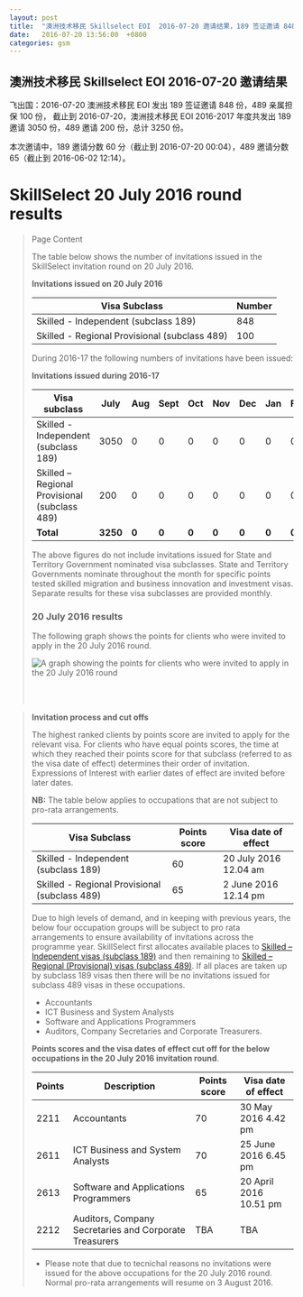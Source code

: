 ```yaml
---
layout: post
title:  "澳洲技术移民 Skillselect EOI  2016-07-20 邀请结果，189 签证邀请 848 份，489 亲属担保 100 份"
date:   2016-07-20 13:56:00  +0800
categories: gsm
---
```


## 澳洲技术移民 Skillselect EOI  2016-07-20 邀请结果

飞出国：2016-07-20 澳洲技术移民 EOI 发出 189 签证邀请 848 份，489 亲属担保 100 份，
截止到 2016-07-20，澳洲技术移民 EOI 2016-2017 年度共发出 189 邀请 3050 份，489 邀请 200 份，总计 3250 份。

本次邀请中，189 邀请分数 60 分（截止到 2016-07-20 00:04），489 邀请分数 65（截止到 2016-06-02 12:14）。

# SkillSelect 20 July 2016 round results
> <!--Page content-->
> Page Content
> 
> ​​​​​​​​​The table below shows the number of invitations issued in the SkillSelect invitation round on 20 July 2016.
> 
> **Invitations issued&nbsp;on&nbsp;20 July 2016**
> 
> | Visa Subclass | Number |
> | --- | --- |
> | Skilled - Independent (subclass 189) | 848 |
> | Skilled - Regional Provisional (subclass 489) | 100 |
> 
> During 2016-17 the following numbers of invitations have been issued:
> 
> **Invitations issued&nbsp;during 2016-17**
> 
> | Visa subclass | July | Aug | Sept | Oct | Nov | Dec | Jan | Feb | Mar | Apr | May | June | Total |
> | --- | --- | --- | --- | --- | --- | --- | --- | --- | --- | --- | --- | --- | --- |
> | Skilled - Independent (subclass 189) | 3050 | 0  | 0  | 0 | 0 | 0  | 0  | 0 | 0 | 0 | 0 | 0 | 3050 |
> | Skilled – Regional Provisional (subclass 489) | 200 | 0  | 0  | 0  | 0  | 0  | 0  | 0 | 0 | 0 | 0 | 0 | 200 |
> | **Total** | **3250** | **0** | **0** | **0** | **0** | **0** | **0** | **0** | **0** | **0** | **0** | **0** | **3250** |
> 
> The above figures do not include invitations issued for State and Territory Government nominated visa subclasses. State and Territory Governments nominate throughout the month for specific points tested skilled migration and business innovation and investment visas. Separate results for these visa subclasses are provided monthly.
> 
> ### 20 July&nbsp;2016 results
> 
> The following graph shows the points for clients who were invited to apply in the&nbsp;20 July 2016&nbsp;round.
> 
> ![A graph showing the points for clients who were invited to apply in the 20 July 2016 round](http://www.border.gov.au/WorkinginAustralia/PublishingImages/20-july-2016.gif)&nbsp;
> 
>  ​ 
> 
> **Invitation process and cut offs**
> 
> The highest ranked clients by points score are invited to apply for the relevant visa. For clients who have equal points scores, the time at which they reached their points score for that subclass (referred to as the visa date of effect) determines their order of invitation. Expressions of Interest with earlier dates of effect are invited before later dates.
> 
> **NB:** The table below applies to occupations that are not subject to pro-rata arrangements.
> 
> | Visa Subclass | Points score | Visa date of effect |
> | --- | --- | --- |
> | Skilled - Independent (subclass 189) | 60 | 20 July 2016 12.04 am |
> | Skilled - Regional Provisional (subclass 489) | 65 | 2 June 2016 12.14 pm |
> 
> Due to high levels of demand, and in keeping with previous years, the below four occupation groups will be subject to pro rata arrangements to ensure availability of invitations across the programme year.&nbsp;SkillSelect first allocates available places to  [Skilled – Independent visas (subclass 189)](/Trav/Visa-1/189-) and then remaining to  [Skilled – Regional (Provisional) visas (subclass 489)](/Trav/Visa-1/489-). If all places are taken up by subclass 189 visas then there will be no invitations issued for subclass 489 visas in these occupations.
> 
> - Accountants
> - ICT Business and System Analysts 
> - Software and Applications Programmers
> - Auditors, Company Secretaries and Corporate Treasurers.
> 
> **Points scores and the visa dates of effect cut off for the below occupations in the&nbsp;20 July 2016 invitation round**.
> 
> | Points | Description | Points score | Visa date of effect |
> | --- | --- | --- | --- |
> | 2211 | Accountants | 70 | 30 May 2016 4.42 pm  |
> | 2611 | ICT Business and ​System Analysts | 70 | 25 June 2016 6.45 pm |
> | 2613 | Software and Applications Programmers | 65 | 20 April 2016 10.51 pm |
> | 2212 | Auditors, Company Secretaries and Corporate Treasurers | TBA | TBA  |
> 
> - Please note that due to tecnichal reasons no invitations were issued for the above occupations for the 20 July 2016 round. Normal pro-rata arrangements will resume on 3 August 2016.
> 
